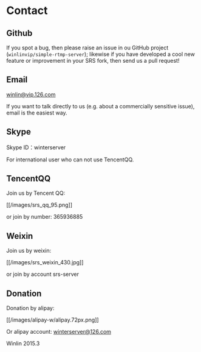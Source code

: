 # Contact

## Github

[SRS Issues]:[issues]

If you spot a bug, then please raise an issue in ou GitHub project (`winlinvip/simple-rtmp-server`); likewise if you have developed a cool new feature or improvement in your SRS fork, then send us a pull request!

## Email

[winlin@vip.126.com][email]

If you want to talk directly to us (e.g. about a commercially sensitive issue), email is the easiest way.

## Skype

Skype ID：winterserver

For international user who can not use TencentQQ.

## TencentQQ

Join us by Tencent QQ:

[[/images/srs_qq_95.png]]

or join by number: 365936885

## Weixin

Join us by weixin:

[[/images/srs_weixin_430.jpg]]

or join by account srs-server

## Donation

Donation by alipay:

[[/images/alipay-w/alipay.72px.png]]

Or alipay account: winterserver@126.com

Winlin 2015.3

[email]: mailto:winlin@vip.126.com
[issues]: https://github.com/simple-rtmp-server/srs/issues/new